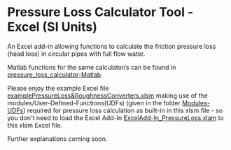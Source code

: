 # Pressure Loss Calculator Tool - Excel (SI Units)
An Excel add-in allowing functions to calculate the friction pressure loss (head loss) in circular pipes with full flow water. 

Matlab functions for the same calculator/s can be found in [pressure_loss_calculator-Matlab](https://github.com/DrTol/pressure_loss_calculator-Matlab.git).

Please enjoy the example Excel file [examplePressureLoss&RoughnessConverters.xlsm](https://github.com/DrTol/pressure_loss_calculator-Excel/blob/master/examplePressureLoss%26RoughnessConverters.xlsm) making use of the modules/User-Defined-Functions(UDFs) (given in the folder [Modules-UDFs](https://github.com/DrTol/pressure_loss_calculator-Excel/tree/master/Modules-UDFs)) required for pressure loss calculation as built-in in this xlsm file - so you don't need to load the Excel Add-In [ExcelAdd-In_PressureLoss.xlam](https://github.com/DrTol/pressure_loss_calculator-Excel/blob/master/ExcelAdd-In_PressureLoss.xlam) to this xlsm Excel file. 

Further explanations coming soon. 
